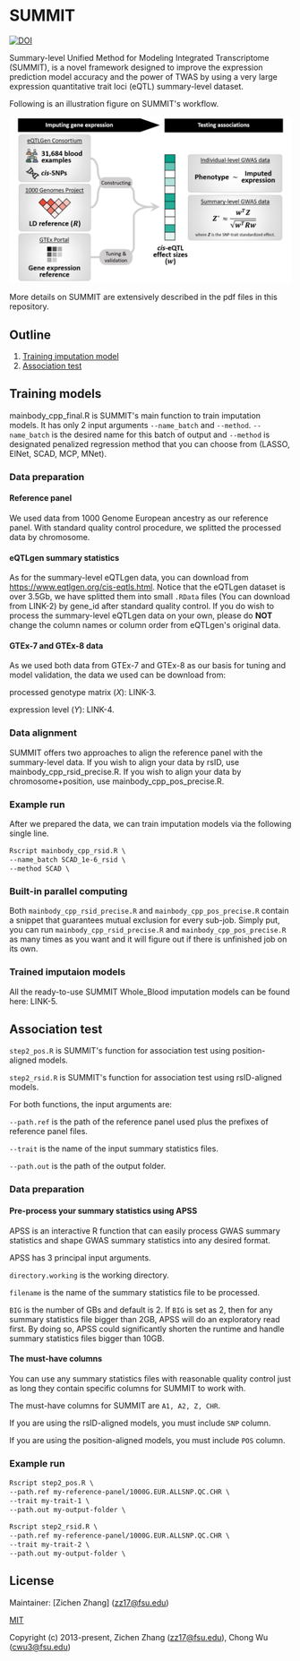 # SUMMIT

[![DOI](https://zenodo.org/badge/DOI/10.5281/zenodo.7029793.svg)](https://doi.org/10.5281/zenodo.7029793)

Summary-level Unified Method for Modeling Integrated Transcriptome (SUMMIT), is a novel framework designed to improve the expression prediction model accuracy and the power of TWAS by using a very large expression quantitative trait loci (eQTL) summary-level dataset.

Following is an illustration figure on SUMMIT's workflow.

<p align="center">
<img src="illustration.bmp" alt="workflow" width="700"/>
</p>

More details on SUMMIT are extensively described in the pdf files in this repository.

## Outline

1. [Training imputation model](#TRAIN)
2. [Association test](#TWAS)

## <a name="TRAIN"></a>Training models

mainbody_cpp_final.R is SUMMIT's main function to train imputation models. It has only 2 input arguments ```--name_batch``` and ```--method```. ```--name_batch``` is the desired name for this batch of output and ```--method``` is designated penalized regression method that you can choose from (LASSO, ElNet, SCAD, MCP, MNet).

### Data preparation

#### Reference panel

We used data from 1000 Genome European ancestry as our reference panel. With standard quality control procedure, we splitted the processed data by chromosome.

#### eQTLgen summary statistics

As for the summary-level eQTLgen data, you can download from https://www.eqtlgen.org/cis-eqtls.html. Notice that the eQTLgen dataset is over 3.5Gb, we have splitted them into small ```.RData``` files (You can download from LINK-2) by gene_id after standard quality control. If you do wish to process the summary-level eQTLgen data on your own, please do **NOT** change the column names or column order from eQTLgen's original data.

#### GTEx-7 and GTEx-8 data

As we used both data from GTEx-7 and GTEx-8 as our basis for tuning and model validation, the data we used can be download from:

processed genotype matrix (*X*): LINK-3.

expression level (*Y*): LINK-4.

### Data alignment

SUMMIT offers two approaches to align the reference panel with the summary-level data. If you wish to align your data by rsID, use mainbody_cpp_rsid_precise.R. If you wish to align your data by chromosome+position, use mainbody_cpp_pos_precise.R.

### Example run

After we prepared the data, we can train imputation models via the following single line.

```
Rscript mainbody_cpp_rsid.R \
--name_batch SCAD_1e-6_rsid \
--method SCAD \
```

### Built-in parallel computing

Both ```mainbody_cpp_rsid_precise.R``` and ```mainbody_cpp_pos_precise.R``` contain a snippet that guarantees mutual exclusion for every sub-job. Simply put, you can run ```mainbody_cpp_rsid_precise.R``` and ```mainbody_cpp_pos_precise.R``` as many times as you want and it will figure out if there is unfinished job on its own.

### Trained imputaion models

All the ready-to-use SUMMIT Whole_Blood imputation models can be found here: LINK-5.

## <a name="TWAS"></a>Association test

```step2_pos.R``` is SUMMIT's function for association test using position-aligned models.

```step2_rsid.R``` is SUMMIT's function for association test using rsID-aligned models.

For both functions, the input arguments are:

```--path.ref``` is the path of the reference panel used plus the prefixes of reference panel files.

```--trait``` is the name of the input summary statistics files.

```--path.out``` is the path of the output folder.

### Data preparation

#### Pre-process your summary statistics using APSS

APSS is an interactive R function that can easily process GWAS summary statistics and shape GWAS summary statistics into any desired format.

APSS has 3 principal input arguments.

```directory.working``` is the working directory.

```filename``` is the name of the summary statistics file to be processed.

```BIG``` is the number of GBs and default is 2. If ```BIG``` is set as 2, then for any summary statistics file bigger than 2GB, APSS will do an exploratory read first. By doing so, APSS could significantly shorten the runtime and handle summary statistics files bigger than 10GB. 

#### The must-have columns

You can use any summary statistics files with reasonable quality control just as long they contain specific columns for SUMMIT to work with.

The must-have columns for SUMMIT are ```A1, A2, Z, CHR```.

If you are using the rsID-aligned models, you must include ```SNP``` column.

If you are using the position-aligned models, you must include ```POS``` column.

### Example run

```
Rscript step2_pos.R \
--path.ref my-reference-panel/1000G.EUR.ALLSNP.QC.CHR \
--trait my-trait-1 \
--path.out my-output-folder \
```

```
Rscript step2_rsid.R \
--path.ref my-reference-panel/1000G.EUR.ALLSNP.QC.CHR \
--trait my-trait-2 \
--path.out my-output-folder \
```

## License

Maintainer: [Zichen Zhang] (zz17@fsu.edu)

[MIT](http://opensource.org/licenses/MIT)

Copyright (c) 2013-present, Zichen Zhang (zz17@fsu.edu), Chong Wu (cwu3@fsu.edu)
